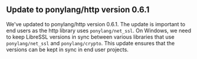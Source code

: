 ## Update to ponylang/http version 0.6.1

We've updated to ponylang/http version 0.6.1. The update is important to end users as the http library uses `ponylang/net_ssl`. On Windows, we need to keep LibreSSL versions in sync between various libraries that use `ponylang/net_ssl` and `ponylang/crypto`. This update ensures that the versions can be kept in sync in end user projects.

